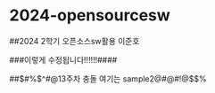 # 2024-opensourcesw

##2024 2학기 오픈소스sw활용 이준호

###이렇게 수정됩니다!!!!!!####


##$#%$^#@13주차 충돌 여기는 sample2@#@#!@$$%
